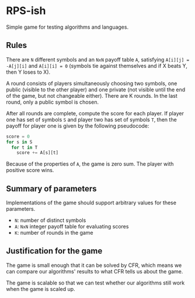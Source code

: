 # RPS-ish

Simple game for testing algorithms and languages.

## Rules

There are `N` different symbols and an `NxN` payoff table `A`, satisfying
`A[i][j] = -A[j][i]` and `A[i][i] = 0` (symbols tie against themselves and if X
beats Y, then Y loses to X).

A round consists of players simultaneously choosing two symbols, one public
(visible to the other player) and one private (not visible until the end of the
game, but not changeable either). There are K rounds. In the last round, only a
public symbol is chosen.

After all rounds are complete, compute the score for each player. If player one
has set of symbols `S` and player two has set of symbols `T`, then the payoff
for player one is given by the following pseudocode:

```python
score = 0
for s in S
  for t in T
    score += A[s][t]
```

Because of the properties of `A`, the game is zero sum. The player with
positive score wins.

## Summary of parameters

Implementations of the game should support arbitrary values for these
parameters.

- `N`: number of distinct symbols
- `A`: `NxN` integer payoff table for evaluating scores
- `K`: number of rounds in the game

## Justification for the game

The game is small enough that it can be solved by CFR, which means we can
compare our algorithms' results to what CFR tells us about the game.

The game is scalable so that we can test whether our algorithms still work when
the game is scaled up.
